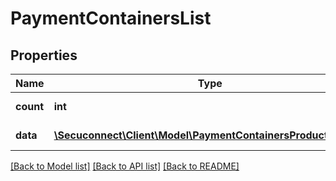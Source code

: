 # PaymentContainersList

## Properties
Name | Type | Description | Notes
------------ | ------------- | ------------- | -------------
**count** | **int** | Number of existing payment containers | 
**data** | [**\Secuconnect\Client\Model\PaymentContainersProductModel[]**](PaymentContainersProductModel.md) | GET Payment/Containers | 

[[Back to Model list]](../README.md#documentation-for-models) [[Back to API list]](../README.md#documentation-for-api-endpoints) [[Back to README]](../README.md)


